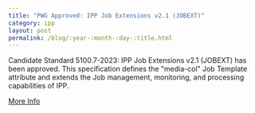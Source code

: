 ```yaml
---
title: "PWG Approved: IPP Job Extensions v2.1 (JOBEXT)"
category: ipp
layout: post
permalink: /blog/:year-:month-:day-:title.html
---
```


Candidate Standard 5100.7-2023: IPP Job Extensions v2.1 (JOBEXT) has been approved. This specification defines the "media-col" Job Template attribute and extends the Job management, monitoring, and processing capabilities of IPP.

<a class="btn btn-secondary btn-sm" href="https://www.pwg.org/pipermail/pwg-announce/2023/004005.html">More Info</a>
